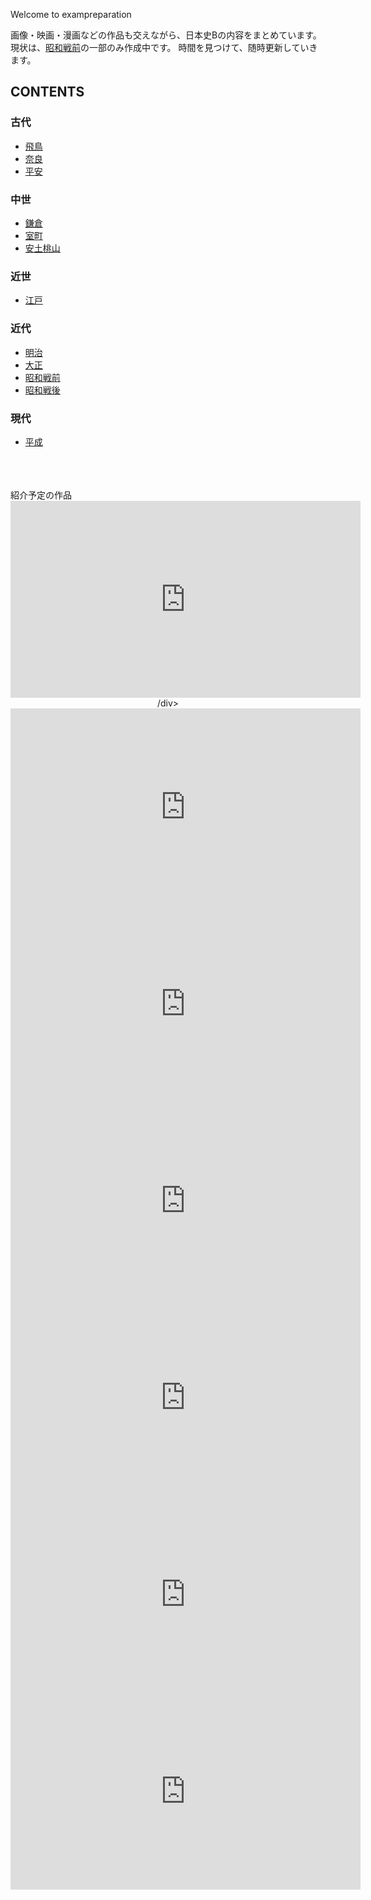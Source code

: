 Welcome to exampreparation

画像・映画・漫画などの作品も交えながら、日本史Bの内容をまとめています。
現状は、[昭和戦前](showabeforeww2/showa0924.md)の一部のみ作成中です。
時間を見つけて、随時更新していきます。

## CONTENTS
### 古代
- [飛鳥]()
- [奈良]()
- [平安]()
### 中世
- [鎌倉]()
- [室町]()
- [安土桃山]()
### 近世
- [江戸]()
### 近代
- [明治]()
- [大正]()
- [昭和戦前](showabeforeww2/showa0924.md)
- [昭和戦後]()
### 現代
- [平成]()

<br>
<br>
<br>
紹介予定の作品

<div align="center"><iframe width="560" height="315" src="https://www.youtube.com/embed/znIhtRz6l80?si=z0dTsUGLwIsryz4d" title="YouTube video player" frameborder="0" allow="accelerometer; autoplay; clipboard-write; encrypted-media; gyroscope; picture-in-picture; web-share" allowfullscreen></iframe>/div>

<div align="center"><iframe width="560" height="315" src="https://www.youtube.com/embed/0cUtOR-DL1A?si=YBLQzgj1vK-OrTmE" title="YouTube video player" frameborder="0" allow="accelerometer; autoplay; clipboard-write; encrypted-media; gyroscope; picture-in-picture; web-share" allowfullscreen></iframe></div>

<div align="center"><iframe width="560" height="315" src="https://www.youtube.com/embed/1EgEPDTT43U?si=2O4haKLMEBn6UB-h" title="YouTube video player" frameborder="0" allow="accelerometer; autoplay; clipboard-write; encrypted-media; gyroscope; picture-in-picture; web-share" allowfullscreen></iframe></div>

<div align="center"><iframe width="560" height="315" src="https://www.youtube.com/embed/sqhCtr15FQE?si=BA8zS-y9atwGjm2G" title="YouTube video player" frameborder="0" allow="accelerometer; autoplay; clipboard-write; encrypted-media; gyroscope; picture-in-picture; web-share" allowfullscreen></iframe></div>

<div align="center"><iframe width="560" height="315" src="https://www.youtube.com/embed/7cCuVXsZvBA?si=NKbsLtRU5S3KqTIb" title="YouTube video player" frameborder="0" allow="accelerometer; autoplay; clipboard-write; encrypted-media; gyroscope; picture-in-picture; web-share" allowfullscreen></iframe></div>

<div align="center"><iframe width="560" height="315" src="https://www.youtube.com/embed/3f9V3XB-VnA?si=50BSs-YfLbaIOYij" title="YouTube video player" frameborder="0" allow="accelerometer; autoplay; clipboard-write; encrypted-media; gyroscope; picture-in-picture; web-share" allowfullscreen></iframe></div>

<div align="center"><iframe width="560" height="315" src="https://www.youtube.com/embed/g5W-PJABiQQ?si=ruQ8B1vEXCiuCWCO" title="YouTube video player" frameborder="0" allow="accelerometer; autoplay; clipboard-write; encrypted-media; gyroscope; picture-in-picture; web-share" allowfullscreen></iframe></div>
